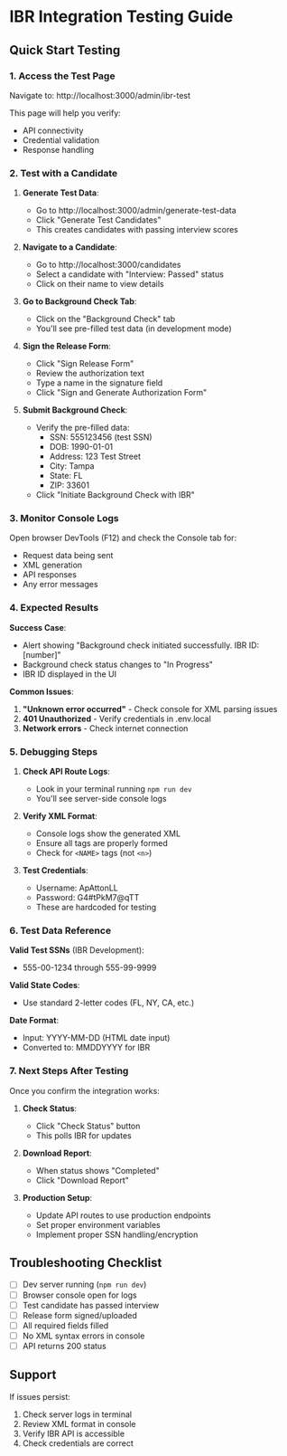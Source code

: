 # IBR Integration Testing Guide

## Quick Start Testing

### 1. Access the Test Page

Navigate to: http://localhost:3000/admin/ibr-test

This page will help you verify:

- API connectivity
- Credential validation
- Response handling

### 2. Test with a Candidate

1. **Generate Test Data**:

   - Go to http://localhost:3000/admin/generate-test-data
   - Click "Generate Test Candidates"
   - This creates candidates with passing interview scores

2. **Navigate to a Candidate**:

   - Go to http://localhost:3000/candidates
   - Select a candidate with "Interview: Passed" status
   - Click on their name to view details

3. **Go to Background Check Tab**:

   - Click on the "Background Check" tab
   - You'll see pre-filled test data (in development mode)

4. **Sign the Release Form**:

   - Click "Sign Release Form"
   - Review the authorization text
   - Type a name in the signature field
   - Click "Sign and Generate Authorization Form"

5. **Submit Background Check**:
   - Verify the pre-filled data:
     - SSN: 555123456 (test SSN)
     - DOB: 1990-01-01
     - Address: 123 Test Street
     - City: Tampa
     - State: FL
     - ZIP: 33601
   - Click "Initiate Background Check with IBR"

### 3. Monitor Console Logs

Open browser DevTools (F12) and check the Console tab for:

- Request data being sent
- XML generation
- API responses
- Any error messages

### 4. Expected Results

**Success Case**:

- Alert showing "Background check initiated successfully. IBR ID: [number]"
- Background check status changes to "In Progress"
- IBR ID displayed in the UI

**Common Issues**:

1. **"Unknown error occurred"** - Check console for XML parsing issues
2. **401 Unauthorized** - Verify credentials in .env.local
3. **Network errors** - Check internet connection

### 5. Debugging Steps

1. **Check API Route Logs**:

   - Look in your terminal running `npm run dev`
   - You'll see server-side console logs

2. **Verify XML Format**:

   - Console logs show the generated XML
   - Ensure all tags are properly formed
   - Check for `<NAME>` tags (not `<n>`)

3. **Test Credentials**:
   - Username: ApAttonLL
   - Password: G4#tPkM7@qTT
   - These are hardcoded for testing

### 6. Test Data Reference

**Valid Test SSNs** (IBR Development):

- 555-00-1234 through 555-99-9999

**Valid State Codes**:

- Use standard 2-letter codes (FL, NY, CA, etc.)

**Date Format**:

- Input: YYYY-MM-DD (HTML date input)
- Converted to: MMDDYYYY for IBR

### 7. Next Steps After Testing

Once you confirm the integration works:

1. **Check Status**:

   - Click "Check Status" button
   - This polls IBR for updates

2. **Download Report**:

   - When status shows "Completed"
   - Click "Download Report"

3. **Production Setup**:
   - Update API routes to use production endpoints
   - Set proper environment variables
   - Implement proper SSN handling/encryption

## Troubleshooting Checklist

- [ ] Dev server running (`npm run dev`)
- [ ] Browser console open for logs
- [ ] Test candidate has passed interview
- [ ] Release form signed/uploaded
- [ ] All required fields filled
- [ ] No XML syntax errors in console
- [ ] API returns 200 status

## Support

If issues persist:

1. Check server logs in terminal
2. Review XML format in console
3. Verify IBR API is accessible
4. Check credentials are correct
